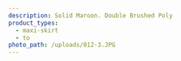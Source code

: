 ```yaml
---
description: Solid Maroon. Double Brushed Poly
product_types:
  - maxi-skirt
  - to
photo_path: /uploads/012-3.JPG
---
```

